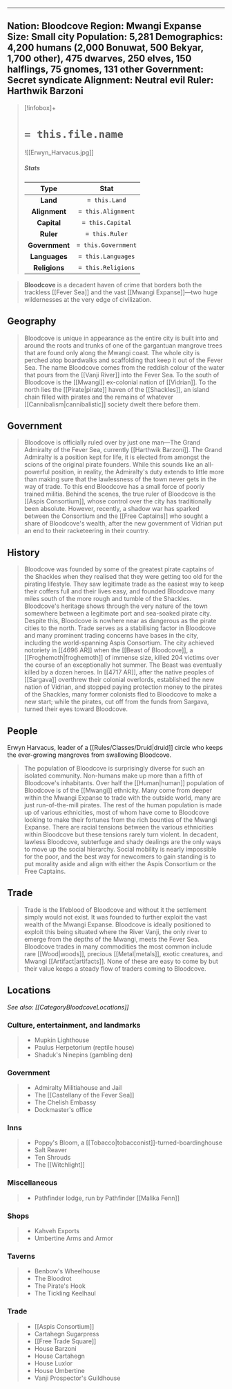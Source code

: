 
---
Nation: Bloodcove
Region: Mwangi Expanse
Size: Small city
Population: 5,281
Demographics: 4,200 humans (2,000 Bonuwat, 500 Bekyar, 1,700 other), 475 dwarves, 250 elves, 150 halflings, 75 gnomes, 131 other
Government: Secret syndicate
Alignment: Neutral evil
Ruler: Harthwik Barzoni
---
> [!infobox]+
> #  `= this.file.name`
> ![[Erwyn_Harvacus.jpg]]
> ##### Stats
> Type | Stat |
> :---:|:---:|
> **Land** | `= this.Land` |
> **Alignment** | `= this.Alignment` |
> **Capital** | `= this.Capital` |
> **Ruler** | `= this.Ruler` |
> **Government** | `= this.Government` |
> **Languages** | `= this.Languages` |
> **Religions** | `= this.Religions` |



> **Bloodcove** is a decadent haven of crime that borders both the trackless [[Fever Sea]] and the vast [[Mwangi Expanse]]—two huge wildernesses at the very edge of civilization.



## Geography

> Bloodcove is unique in appearance as the entire city is built into and around the roots and trunks of one of the gargantuan mangrove trees that are found only along the Mwangi coast. The whole city is perched atop boardwalks and scaffolding that keep it out of the Fever Sea. The name Bloodcove comes from the reddish colour of the water that pours from the [[Vanji River]] into the Fever Sea.
> To the south of Bloodcove is the [[Mwangi]] ex-colonial nation of [[Vidrian]]. To the north lies the [[Pirate|pirate]] haven of the [[Shackles]], an island chain filled with pirates and the remains of whatever [[Cannibalism|cannibalistic]] society dwelt there before them.


## Government

> Bloodcove is officially ruled over by just one man—The Grand Admiralty of the Fever Sea, currently [[Harthwik Barzoni]]. The Grand Admiralty is a position kept for life, it is elected from amongst the scions of the original pirate founders. While this sounds like an all-powerful position, in reality, the Admiralty's duty extends to little more than making sure that the lawlessness of the town never gets in the way of trade. To this end Bloodcove has a small force of poorly trained militia.
> Behind the scenes, the true ruler of Bloodcove is the [[Aspis Consortium]], whose control over the city has traditionally been absolute. However, recently, a shadow war has sparked between the Consortium and the [[Free Captains]] who sought a share of Bloodcove's wealth, after the new government of Vidrian put an end to their racketeering in their country.


## History

> Bloodcove was founded by some of the greatest pirate captains of the Shackles when they realised that they were getting too old for the pirating lifestyle. They saw legitimate trade as the easiest way to keep their coffers full and their lives easy, and founded Bloodcove many miles south of the more rough and tumble of the Shackles. 
> Bloodcove's heritage shows through the very nature of the town somewhere between a legitimate port and sea-soaked pirate city. Despite this, Bloodcove is nowhere near as dangerous as the pirate cities to the north. Trade serves as a stabilising factor in Bloodcove and many prominent trading concerns have bases in the city, including the world-spanning Aspis Consortium.
> The city achieved notoriety in [[4696 AR]] when the [[Beast of Bloodcove]], a [[Froghemoth|froghemoth]] of immense size, killed 204 victims over the course of an exceptionally hot summer. The Beast was eventually killed by a dozen heroes.
> In [[4717 AR]], after the native peoples of [[Sargava]] overthrew their colonial overlords, established the new nation of Vidrian, and stopped paying protection money to the pirates of the Shackles, many former colonists fled to Bloodcove to make a new start; while the pirates, cut off from the funds from Sargava, turned their eyes toward Bloodcove.


## People

 
 Erwyn Harvacus, leader of a [[Rules/Classes/Druid|druid]] circle who keeps the ever-growing mangroves from swallowing Bloodcove.
> The population of Bloodcove is surprisingly diverse for such an isolated community. Non-humans make up more than a fifth of Bloodcove's inhabitants. Over half the [[Human|human]] population of Bloodcove is of the [[Mwangi]] ethnicity. Many come from deeper within the Mwangi Expanse to trade with the outside world, many are just run-of-the-mill pirates.
> The rest of the human population is made up of various ethnicities, most of whom have come to Bloodcove looking to make their fortunes from the rich bounties of the Mwangi Expanse. There are racial tensions between the various ethnicities within Bloodcove but these tensions rarely turn violent.
> In decadent, lawless Bloodcove, subterfuge and shady dealings are the only ways to move up the social hierarchy. Social mobility is nearly impossible for the poor, and the best way for newcomers to gain standing is to put morality aside and align with either the Aspis Consortium or the Free Captains.


## Trade

> Trade is the lifeblood of Bloodcove and without it the settlement simply would not exist. It was founded to further exploit the vast wealth of the Mwangi Expanse. Bloodcove is ideally positioned to exploit this being situated where the River Vanji, the only river to emerge from the depths of the Mwangi, meets the Fever Sea.
> Bloodcove trades in many commodities the most common include rare [[Wood|woods]], precious [[Metal|metals]], exotic creatures, and Mwangi [[Artifact|artifacts]]. None of these are easy to come by but their value keeps a steady flow of traders coming to Bloodcove.


## Locations

*See also: [[CategoryBloodcoveLocations]]*

### Culture, entertainment, and landmarks

> - Mupkin Lighthouse
> - Paulus Herpetorium (reptile house)
> - Shaduk's Ninepins (gambling den)

### Government

> - Admiralty Militiahouse and Jail
> - The [[Castellany of the Fever Sea]]
> - The Chelish Embassy
> - Dockmaster's office

### Inns

> - Poppy's Bloom, a [[Tobacco|tobacconist]]-turned-boardinghouse
> - Salt Reaver
> - Ten Shrouds
> - The [[Witchlight]]

### Miscellaneous

> - Pathfinder lodge, run by Pathfinder [[Malika Fenn]]

### Shops

> - Kahveh Exports
> - Umbertine Arms and Armor

### Taverns

> - Benbow's Wheelhouse
> - The Bloodrot
> - The Pirate's Hook
> - The Tickling Keelhaul

### Trade

> - [[Aspis Consortium]]
> - Cartahegn Sugarpress
> - [[Free Trade Square]]
> - House Barzoni
> - House Cartahegn
> - House Luxlor
> - House Umbertine
> - Vanji Prospector's Guildhouse








